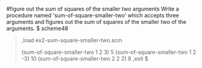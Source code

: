 #figure out the sum of squares of the smaller two arguments 
Write a procedure named 'sum-of-square-smaller-two' which accepts three arguments and figures out the sum of squares of the smaller two of the arguments.
$ scheme48
> ,load ex2-sum-square-smaller-two.scm
> 
> (sum-of-square-smaller-two 1 2 3)
5
> (sum-of-square-smaller-two 1 2 -3)
10
> (sum-of-square-smaller-two 2 2 2)
8
> ,exit
$ 